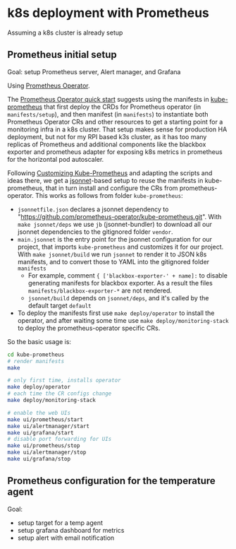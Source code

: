 # k8s deployment with Prometheus

Assuming a k8s cluster is already setup

## Prometheus initial setup

Goal: setup Prometheus server, Alert manager, and Grafana 

Using [Prometheus Operator](https://prometheus-operator.dev/).  

The [Prometheus Operator quick start](https://prometheus-operator.dev/docs/prologue/quick-start/#deploy-kube-prometheus) suggests using the manifests in [kube-prometheus](https://github.com/prometheus-operator/kube-prometheus) that first deploy the CRDs for Prometheus operator (in `manifests/setup`), and then manifest (in `manifests`) to instantiate both Prometheus Operator CRs and other resources to get a starting point for a monitoring infra in a k8s cluster. That setup makes sense for production HA deployment, but not for my RPI based k3s cluster, as it has too many replicas of Prometheus and additional components like the blackbox exporter and prometheus adapter for exposing k8s metrics in prometheus for the horizontal pod autoscaler.


Following [Customizing Kube-Prometheus](https://github.com/prometheus-operator/kube-prometheus/blob/main/docs/customizing.md) and adapting the scripts and ideas there, we get a [jsonnet](https://jsonnet.org/)-based setup to reuse the manifests in kube-prometheus, that in turn install and configure the CRs from prometheus-operator. This works as follows from folder `kube-prometheus`:

- `jsonnetfile.json` declares a jsonnet dependency to "https://github.com/prometheus-operator/kube-prometheus.git". With `make jsonnet/deps` we use `jb` (jsonnet-bundler) to download all our jsonnet dependencies to the gitignored folder `vendor`.
- `main.jsonnet` is the entry point for the jsonnet configuration for our project, that imports `kube-prometheus` and customizes it for our project. With `make jsonnet/build` we run `jsonnet` to render it to JSON k8s manifests, and to convert those to YAML into the gitignored folder `manifests`
  - For example, comment `{ ['blackbox-exporter-' + name]:` to disable generating manifests for blackbox exporter. As a result the files `manifests/blackbox-exporter-*` are not rendered.
  - `jsonnet/build` depends on `jsonnet/deps`, and it's called by the default target `default`
- To deploy the manifests first use `make deploy/operator` to install the operator, and after waiting some time use `make deploy/monitoring-stack` to deploy the prometheus-operator specific CRs. 

So the basic usage is:

```bash
cd kube-prometheus
# render manifests
make

# only first time, installs operator
make deploy/operator
# each time the CR configs change
make deploy/monitoring-stack

# enable the web UIs
make ui/prometheus/start
make ui/alertmanager/start
make ui/grafana/start
# disable port forwarding for UIs
make ui/prometheus/stop
make ui/alertmanager/stop
make ui/grafana/stop
```

## Prometheus configuration for the temperature agent

Goal:

- setup target for a temp agent
- setup grafana dashboard for metrics
- setup alert with email notification
